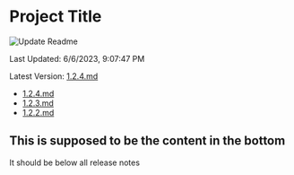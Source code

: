 # Project Title

![Update Readme](https://github.com/alissone/readme-actions/actions/workflows/update-readme.yaml/badge.svg)

Last Updated: 6/6/2023, 9:07:47 PM

Latest Version: [1.2.4.md](release_notes/1.2.4.md)

- [1.2.4.md](release_notes/1.2.4.md)
- [1.2.3.md](release_notes/1.2.3.md)
- [1.2.2.md](release_notes/1.2.2.md)

## This is supposed to be the content in the bottom
It should be below all release notes
